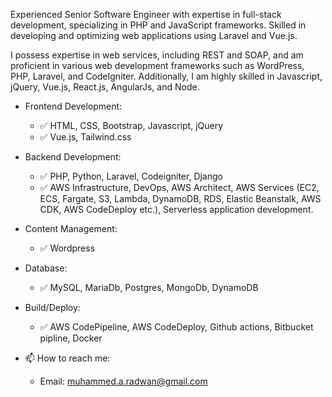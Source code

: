 Experienced Senior Software Engineer with expertise in full-stack development, specializing in PHP and JavaScript frameworks.
Skilled in developing and optimizing web applications using Laravel and Vue.js.

I possess expertise in web services, including REST and SOAP, and am proficient in various web development frameworks such as WordPress, PHP, Laravel, and CodeIgniter. 
Additionally, I am highly skilled in Javascript, jQuery, Vue.js, React.js, AngularJs, and Node.

- Frontend Development:
  - ✅ HTML, CSS, Bootstrap, Javascript, jQuery
  - ✅ Vue.js, Tailwind.css

- Backend Development:
  - ✅ PHP, Python, Laravel, Codeigniter, Django
  - ✅ AWS Infrastructure, DevOps, AWS Architect, AWS Services (EC2, ECS, Fargate, S3, Lambda, DynamoDB, RDS, Elastic Beanstalk, AWS CDK, AWS CodeDeploy etc.), Serverless application development.

- Content Management:
  - ✅ Wordpress

- Database:
  - ✅ MySQL, MariaDb, Postgres, MongoDb, DynamoDB

- Build/Deploy:
  - ✅ AWS CodePipeline, AWS CodeDeploy, Github actions, Bitbucket pipline, Docker

- 📫 How to reach me:
  - Email: muhammed.a.radwan@gmail.com

<!---
Mrdwan/Mrdwan is a ✨ special ✨ repository because its `README.md` (this file) appears on your GitHub profile.
You can click the Preview link to take a look at your changes.
--->
